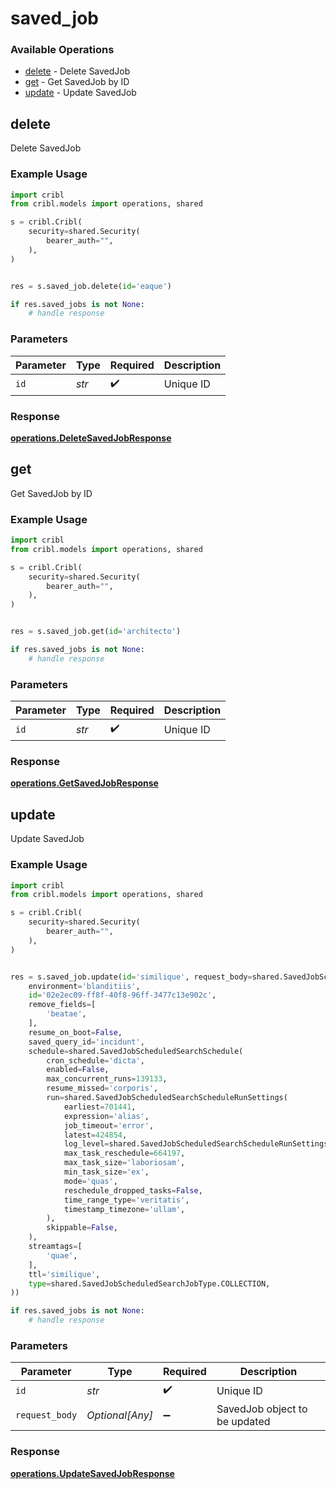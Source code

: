 # saved_job

### Available Operations

* [delete](#delete) - Delete SavedJob
* [get](#get) - Get SavedJob by ID
* [update](#update) - Update SavedJob

## delete

Delete SavedJob

### Example Usage

```python
import cribl
from cribl.models import operations, shared

s = cribl.Cribl(
    security=shared.Security(
        bearer_auth="",
    ),
)


res = s.saved_job.delete(id='eaque')

if res.saved_jobs is not None:
    # handle response
```

### Parameters

| Parameter          | Type               | Required           | Description        |
| ------------------ | ------------------ | ------------------ | ------------------ |
| `id`               | *str*              | :heavy_check_mark: | Unique ID          |


### Response

**[operations.DeleteSavedJobResponse](../../models/operations/deletesavedjobresponse.md)**


## get

Get SavedJob by ID

### Example Usage

```python
import cribl
from cribl.models import operations, shared

s = cribl.Cribl(
    security=shared.Security(
        bearer_auth="",
    ),
)


res = s.saved_job.get(id='architecto')

if res.saved_jobs is not None:
    # handle response
```

### Parameters

| Parameter          | Type               | Required           | Description        |
| ------------------ | ------------------ | ------------------ | ------------------ |
| `id`               | *str*              | :heavy_check_mark: | Unique ID          |


### Response

**[operations.GetSavedJobResponse](../../models/operations/getsavedjobresponse.md)**


## update

Update SavedJob

### Example Usage

```python
import cribl
from cribl.models import operations, shared

s = cribl.Cribl(
    security=shared.Security(
        bearer_auth="",
    ),
)


res = s.saved_job.update(id='similique', request_body=shared.SavedJobScheduledSearch(
    environment='blanditiis',
    id='02e2ec09-ff8f-40f8-96ff-3477c13e902c',
    remove_fields=[
        'beatae',
    ],
    resume_on_boot=False,
    saved_query_id='incidunt',
    schedule=shared.SavedJobScheduledSearchSchedule(
        cron_schedule='dicta',
        enabled=False,
        max_concurrent_runs=139133,
        resume_missed='corporis',
        run=shared.SavedJobScheduledSearchScheduleRunSettings(
            earliest=701441,
            expression='alias',
            job_timeout='error',
            latest=424854,
            log_level=shared.SavedJobScheduledSearchScheduleRunSettingsLogLevel.ERROR,
            max_task_reschedule=664197,
            max_task_size='laboriosam',
            min_task_size='ex',
            mode='quas',
            reschedule_dropped_tasks=False,
            time_range_type='veritatis',
            timestamp_timezone='ullam',
        ),
        skippable=False,
    ),
    streamtags=[
        'quae',
    ],
    ttl='similique',
    type=shared.SavedJobScheduledSearchJobType.COLLECTION,
))

if res.saved_jobs is not None:
    # handle response
```

### Parameters

| Parameter                     | Type                          | Required                      | Description                   |
| ----------------------------- | ----------------------------- | ----------------------------- | ----------------------------- |
| `id`                          | *str*                         | :heavy_check_mark:            | Unique ID                     |
| `request_body`                | *Optional[Any]*               | :heavy_minus_sign:            | SavedJob object to be updated |


### Response

**[operations.UpdateSavedJobResponse](../../models/operations/updatesavedjobresponse.md)**

